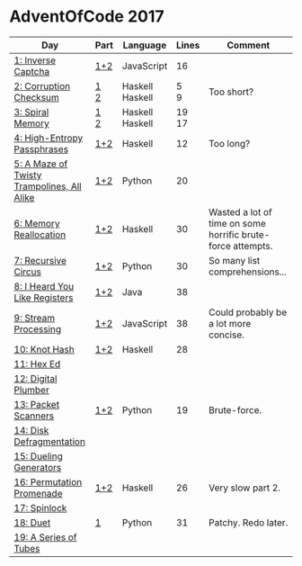 # AdventOfCode 2017

| Day | Part | Language | Lines | Comment |
|-----|------|----------|-------|---------|
| [1: Inverse Captcha](http://adventofcode.com/2017/day/1) | [1+2](/01/solution.js) | JavaScript | 16 | |
| [2: Corruption Checksum](http://adventofcode.com/2017/day/2) | [1](/02/1-solution.hs)<br>[2](/02/2-solution.hs) | Haskell<br>Haskell | 5<br>9 | Too short? |
| [3: Spiral Memory](http://adventofcode.com/2017/day/3) | [1](/03/1-solution.hs)<br>[2](/03/2-solution.hs) | Haskell<br>Haskell | 19<br>17 | |
| [4: High-Entropy Passphrases](http://adventofcode.com/2017/day/4) | [1+2](/04/solution.hs) | Haskell | 12 | Too long? |
| [5: A Maze of Twisty Trampolines, All Alike](http://adventofcode.com/2017/day/5) | [1+2](/05/solution.py) | Python | 20 | |
| [6: Memory Reallocation](http://adventofcode.com/2017/day/6) | [1+2](/06/solution.hs) | Haskell | 30 | Wasted a lot of time on some horrific brute-force attempts. |
| [7: Recursive Circus](http://adventofcode.com/2017/day/7) | [1+2](/07/solution.py) | Python | 30 | So many list comprehensions... |
| [8: I Heard You Like Registers](http://adventofcode.com/2017/day/8) | [1+2](/08/solution.java) | Java | 38 | |
| [9: Stream Processing](http://adventofcode.com/2017/day/9) | [1+2](/09/solution.js) | JavaScript | 38 | Could probably be a lot more concise. |
| [10: Knot Hash](http://adventofcode.com/2017/day/10) | [1+2](/10/solution.hs) | Haskell | 28 | |
| [11: Hex Ed](http://adventofcode.com/2017/day/11) | | | | |
| [12: Digital Plumber](http://adventofcode.com/2017/day/12) | | | | |
| [13: Packet Scanners](http://adventofcode.com/2017/day/13) | [1+2](/13/solution.py) | Python | 19 | Brute-force. |
| [14: Disk Defragmentation](http://adventofcode.com/2017/day/14) | | | | |
| [15: Dueling Generators](http://adventofcode.com/2017/day/15) | | | | |
| [16: Permutation Promenade](http://adventofcode.com/2017/day/16) | [1+2](/16/solution.hs) | Haskell | 26 | Very slow part 2. |
| [17: Spinlock](http://adventofcode.com/2017/day/17) | | | | |
| [18: Duet](http://adventofcode.com/2017/day/18) | [1](/18/solution.py) | Python | 31 | Patchy. Redo later.  |
| [19: A Series of Tubes](http://adventofcode.com/2017/day/19) | | | | |

